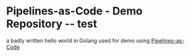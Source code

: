 # Pipelines-as-Code - Demo Repository -- test

a badly written hello world in Golang used for demo using [Pipelines-as-Code](https://pipelinesascode.com) 
